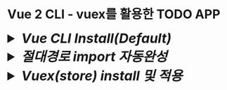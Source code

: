 # Vue 2 CLI - vuex를 활용한 TODO APP

<details>
<summary style="font-size:30px; font-weight:bold; font-style:italic;">Vue CLI Install(Default)</summary>
<br>

- ### vue project 생성

  ```bash
  vue create {프로젝트명}
  ```

- ### 개발 환경 구축 옵션 선택
  ```text/plain
  Vue CLI v5.0.8
  ? Please pick a preset:
    Default ([Vue 3] babel, eslint)
  > Default ([Vue 2] babel, eslint)
    Manually select features
  ```

</details>

<details>
<summary style="font-size:30px; font-weight:bold; font-style:italic;">절대경로 import 자동완성</summary>
<br>

  Ctrl + Spacebar를 타이핑하게 되면 자동완성이 뜬다.  
  일반적인 js의 경로는 ./으로 상대경로가 잡힌다.  
  vue에서는 @ 기호가 src 디렉토리를 참조하는 별칭으로 사용된다.  
  기본적으로 src의 별칭인 @/가 붙고 이후의 경로는 자동으로 완성해준다.

- ### Ctrl + Shift + P
  - settings.json
    ```json
      "javascript.preferences.importModuleSpecifier": "non-relative",
      "typescript.preferences.importModuleSpecifier": "non-relative",
    ```

</details>
<details>
<summary style="font-size:30px; font-weight:bold; font-style:italic;">Vuex(store) install 및 적용</summary>
<br>

- ### 기본 명령어
  ```bash
  npm install vuex
  ```
  기본 명령어를 사용할 경우 최신버전인 4 버전이 설치 된다.  
  그러나 현재 vue 버전에서는 4 버전을 지원하지 않는다.  
  따라서 아래와 같이 진행한다.  

  (만약 이미 4 버전을 설치했다면 제거 후 진행하도록 한다.  )

- ### 제거 명령어
  ```bash
  npm uninstall vuex
  ```
  기본 명령어를 사용할 경우 최신버전인 4 버전이 설치 된다.  
  그러나 현재 vue 버전에서는 4 버전을 지원하지 않는다.  
  따라서 아래와 같이 진행한다.  

- ### 3.1.3 설치 명령어
  ```bash
  npm install vuex/@3.1.3
  ```

- ### Store 구성
  ```js
  import Vue from 'vue'
  import Vuex from 'vuex'
  Vue.use(Vuex)

  export default new Vuex.Store({
    state: {
      todos: [
        { id: 1, text: 'buy a car', checked: false},
        { id: 2, text: 'play a game', checked: false},
      ]
    },
    mutations: {

    },
    actions: {

    },
    getters: {

    }
  })
  ```

- ### Store 적용 (전역 등록)
  ```js
  import Vue from 'vue'
  import App from './App.vue'
  import store from './store'

  Vue.config.productionTip = false

  new Vue({
    store,
    render: h => h(App),
  }).$mount('#app')
  ```

</details>
